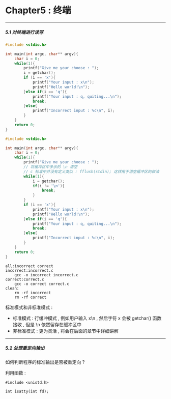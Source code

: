 # Chapter5 : 终端

---

##### 5.1 对终端进行读写

```c
#include <stdio.h>

int main(int argc, char** argv){
    char i = 0;
    while(1){
        printf("Give me your choose : ");
        i = getchar();
        if (i == 'x'){
            printf("Your input : x\n");
            printf("Hello world!\n");
        }else if(i == 'q'){
            printf("Your input : q, quiting...\n");
            break;
        }else{
            printf("Incorrect input : %c\n", i);
        }
    }
    return 0;
}
```

```c
#include <stdio.h>

int main(int argc, char** argv){
    char i = 0;
    while(1){
        printf("Give me your choose : ");
        // 将缓冲区中多余的 \n 清空
        // c 标准中并没有定义类似 : fflush(stdin); 这样用于清空缓冲区的做法
        while(1){
            i = getchar();
            if(i != '\n'){
                break;
            }
        }
        if (i == 'x'){
            printf("Your input : x\n");
            printf("Hello world!\n");
        }else if(i == 'q'){
            printf("Your input : q, quiting...\n");
            break;
        }else{
            printf("Incorrect input : %c\n", i);
        }
    }
    return 0;
}
```

```
all:incorrect correct
incorrect:incorrect.c
    gcc -o incorrect incorrect.c
correct:correct.c
    gcc -o correct correct.c
clean:
    rm -rf incorrect
    rm -rf correct
```

标准模式和非标准模式 : 

* 标准模式 : 行缓冲模式 , 例如用户输入 x\n , 然后字符 x 会被 getchar\(\) 函数接收 , 但是 \n 依然留存在缓冲区中
* 非标准模式 : 更为灵活 , 将会在后面的章节中详细讲解

---

##### 5.2 处理重定向输出

如何判断程序的标准输出是否被重定向 ?

利用函数 : 

```
#include <unistd.h>

int isatty(int fd);
```








